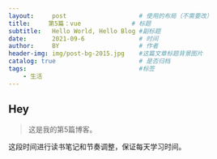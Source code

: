 ```yaml
---
layout:     post   				    # 使用的布局（不需要改）
title:     第5篇：vue 				# 标题 
subtitle:   Hello World, Hello Blog #副标题
date:       2021-09-6 				# 时间
author:     BY 						# 作者
header-img: img/post-bg-2015.jpg 	#这篇文章标题背景图片
catalog: true 						# 是否归档
tags:								#标签
    - 生活
---
```


## Hey
>这是我的第5篇博客。

这段时间进行读书笔记和节奏调整，保证每天学习时间。
